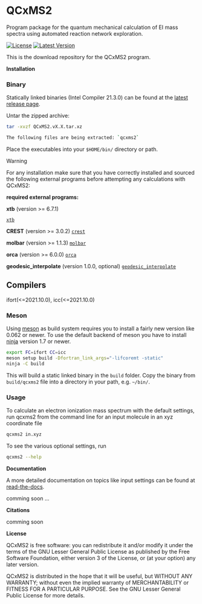 # QCxMS2
Program package for the quantum mechanical calculation of EI mass spectra using automated reaction network exploration.

[![License](https://img.shields.io/github/license/grimme-lab/qcxms2)](https://github.com/grimme-lab/grimme-lab/qcxms2/COPYING)
[![Latest Version](https://img.shields.io/github/v/release/grimme-lab/qcxms2)](https://github.com/grimme-lab/qcxms2/releases/latest)


This is the download repository for the QCxMS2 program. 

**Installation**

### Binary 

Statically linked binaries (Intel Compiler 21.3.0) can be found at the [latest release page](https://github.com/grimme-lab/qcxms2/releases/latest).


Untar the zipped archive:

```bash
tar -xvzf QCxMS2.vX.X.tar.xz

The following files are being extracted: `qcxms2`
```
Place the executables into your ``$HOME/bin/`` directory or path.


> [!WARNING]
> For any installation make sure that you have correctly installed and sourced the following external programs before attempting any calculations with QCxMS2:

**required external programs:**

**xtb** (version >= 6.7.1)

[`xtb`](https://github.com/grimme-lab/xtb)


**CREST** (version >= 3.0.2)
[`crest`](https://github.com/crest-lab/crest)


**molbar** (version >= 1.1.3)
[`molbar`](https://git.rwth-aachen.de/bannwarthlab/molbar)


**orca** (version >= 6.0.0)
[`orca`](https://orcaforum.kofo.mpg.de)


**geodesic_interpolate** (version 1.0.0, optional)
[`geodesic_interpolate`](https://github.com/virtualzx-nad/geodesic-interpolate)





## Compilers 

ifort(<=2021.10.0), icc(<=2021.10.0)

### Meson

Using [meson](https://mesonbuild.com/) as build system requires you to install a fairly new version like 0.062 or newer.
To use the default backend of meson you have to install [ninja](https://ninja-build.org/) version 1.7 or newer.

```bash
export FC=ifort CC=icc
meson setup build -Dfortran_link_args="-lifcoremt -static" 
ninja -C build 
```

This will build a static linked binary in the ``build`` folder. Copy the binary from ``build/qcxms2`` file into a directory in your path, e.g. ``~/bin/``.


### Usage

To calculate an electron ionization mass spectrum with the default settings, run qcxms2 from the command line for an input molecule in an xyz coordinate file

```bash
qcxms2 in.xyz 
```

To see the various optional settings, run

```bash
qcxms2 --help
```


**Documentation**

A more detailed documentation on topics like input settings can be found at [read-the-docs](https://xtb-docs.readthedocs.io/en/latest/qcxms2_doc/qcxms2.html). 

comming soon ...

**Citations**

comming soon



**License**

QCxMS2 is free software: you can redistribute it and/or modify it under
the terms of the GNU Lesser General Public License as published by
the Free Software Foundation, either version 3 of the License, or
(at your option) any later version.

QCxMS2 is distributed in the hope that it will be useful,
but WITHOUT ANY WARRANTY; without even the implied warranty of
MERCHANTABILITY or FITNESS FOR A PARTICULAR PURPOSE.  See the
GNU Lesser General Public License for more details.

